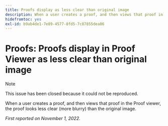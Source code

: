 ```yaml
---
title: Proofs display as less clear than original image
description: When a user creates a proof, and then views that proof in the Proof viewer, the proof looks less clear (more blurry) than the original image.
hidefromtoc: yes
exl-id: b9ab4de1-7e89-4577-8fd5-7c87855dea86
---
```

# Proofs: Proofs display in Proof Viewer as less clear than original image

<!--This is on both the WF and WFP TOCs-->

>[!NOTE]
>
>This issue has been closed because it could not be reproduced.

When a user creates a proof, and then views that proof in the Proof viewer, the proof looks less clear (more blurry) than the original image.

_First reported on November 1, 2022._
